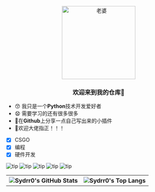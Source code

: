 <div align="center">

  <a href="https://v2.nonebot.dev/">
    <img src="https://pic.imgdb.cn/item/64cb07851ddac507ccc37061.jpg"width="200" height="200" alt="老婆">
  </a>

### 欢迎来到我的仓库👋
</div>


 - 😙 我只是一个**Python**技术开发爱好者
 - 😧 需要学习的还有很多很多
 - 🐤在****Github****上分享一点自己写出来的小插件
 - 🥇欢迎大佬指正！！！
 - [x] CSGO
 - [x] 编程 
 - [x] 硬件开发

![tip](https://badgen.net/badge/python/3.11.6/orange?i)  ![tip](https://badgen.net/badge/windows/10/green?i) ![tip](https://badgen.net/badge/ubuntu-sever/22.04/blue?i) ![tip](https://badgen.net/badge/orangepi/zero-3/yellow?i) ![tip](https://badgen.net/badge/vscode/1.8/pink?i)

<table> <!-- template by EpicMo -->
  <tr>
    <th>
      <img alt="Sydrr0's GitHub Stats" src="https://github-readme-stats-git-masterrstaa-rickstaa.vercel.app/api?username=Sydrr0&show_icons=true&theme=transparent&hide_border=true" align="center" />
    </th>
    <th>
      <img alt="Sydrr0's Top Langs" src="https://github-readme-stats-git-masterrstaa-rickstaa.vercel.app/api/top-langs/?username=Sydrr0&layout=compact&theme=transparent&hide_border=true&langs_count=10&hide=CMake" align="center" /> 
    </th>
  </tr>
</table>
 
